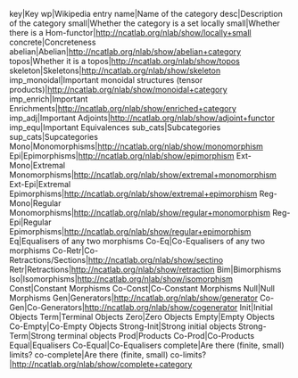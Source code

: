 key|Key
wp|Wikipedia entry
name|Name of the category
desc|Description of the category
small|Whether the category is a set
locally small|Whether there is a Hom-functor|http://ncatlab.org/nlab/show/locally+small
concrete|Concreteness
abelian|Abelian|http://ncatlab.org/nlab/show/abelian+category
topos|Whether it is a topos|http://ncatlab.org/nlab/show/topos
skeleton|Skeletons|http://ncatlab.org/nlab/show/skeleton
imp_monoidal|Important monoidal structures (tensor products)|http://ncatlab.org/nlab/show/monoidal+category
imp_enrich|Important Enrichments|http://ncatlab.org/nlab/show/enriched+category
imp_adj|Important Adjoints|http://ncatlab.org/nlab/show/adjoint+functor
imp_equ|Important Equivalences
sub_cats|Subcategories
sup_cats|Supcategories
Mono|Monomorphisms|http://ncatlab.org/nlab/show/monomorphism
Epi|Epimorphisms|http://ncatlab.org/nlab/show/epimorphism
Ext-Mono|Extremal Monomorphisms|http://ncatlab.org/nlab/show/extremal+monomorphism
Ext-Epi|Extremal Epimorphisms|http://ncatlab.org/nlab/show/extremal+epimorphism
Reg-Mono|Regular Monomorphisms|http://ncatlab.org/nlab/show/regular+monomorphism
Reg-Epi|Regular Epimorphisms|http://ncatlab.org/nlab/show/regular+epimorphism
Eq|Equalisers of any two morphisms
Co-Eq|Co-Equalisers of any two morphisms
Co-Retr|Co-Retractions/Sections|http://ncatlab.org/nlab/show/sectino
Retr|Retractions|http://ncatlab.org/nlab/show/retraction
Bim|Bimorphisms
Iso|Isomorphisms|http://ncatlab.org/nlab/show/isomorphism
Const|Constant Morphisms
Co-Const|Co-Constant Morphisms
Null|Null Morphisms
Gen|Generators|http://ncatlab.org/nlab/show/generator
Co-Gen|Co-Generators|http://ncatlab.org/nlab/show/cogenerator
Init|Initial Objects
Term|Terminal Objects
Zero|Zero Objects
Empty|Empty Objects
Co-Empty|Co-Empty Objects
Strong-Init|Strong initial objects
Strong-Term|Strong terminal objects
Prod|Products
Co-Prod|Co-Products
Equal|Equalisers
Co-Equal|Co-Equalisers
complete|Are there (finite, small) limits?
co-complete|Are there (finite, small) co-limits?|http://ncatlab.org/nlab/show/complete+category